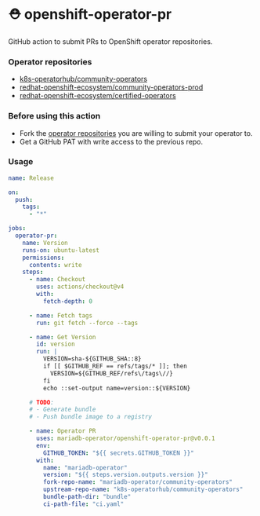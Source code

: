 # ⛑️ openshift-operator-pr

GitHub action to submit PRs to OpenShift operator repositories.

### Operator repositories

- [k8s-operatorhub/community-operators](https://github.com/k8s-operatorhub/community-operators)
- [redhat-openshift-ecosystem/community-operators-prod](https://github.com/redhat-openshift-ecosystem/community-operators-prod)
- [redhat-openshift-ecosystem/certified-operators](https://github.com/redhat-openshift-ecosystem/certified-operators)

### Before using this action

- Fork the [operator repositories](#operator-repositories) you are willing to submit your operator to.
- Get a GitHub PAT with write access to the previous repo.

### Usage

```yaml
name: Release

on:
  push:
    tags:
      - "*"

jobs:
  operator-pr:
    name: Version
    runs-on: ubuntu-latest
    permissions:
      contents: write
    steps:
      - name: Checkout
        uses: actions/checkout@v4
        with:
          fetch-depth: 0

      - name: Fetch tags
        run: git fetch --force --tags

      - name: Get Version
        id: version
        run: |
          VERSION=sha-${GITHUB_SHA::8}
          if [[ $GITHUB_REF == refs/tags/* ]]; then
            VERSION=${GITHUB_REF/refs\/tags\//}
          fi
          echo ::set-output name=version::${VERSION}

      # TODO:
      # - Generate bundle
      # - Push bundle image to a registry

      - name: Operator PR
        uses: mariadb-operator/openshift-operator-pr@v0.0.1
        env:
          GITHUB_TOKEN: "${{ secrets.GITHUB_TOKEN }}"
        with:
          name: "mariadb-operator"
          version: "${{ steps.version.outputs.version }}"
          fork-repo-name: "mariadb-operator/community-operators"
          upstream-repo-name: "k8s-operatorhub/community-operators"
          bundle-path-dir: "bundle"
          ci-path-file: "ci.yaml"
``` 
